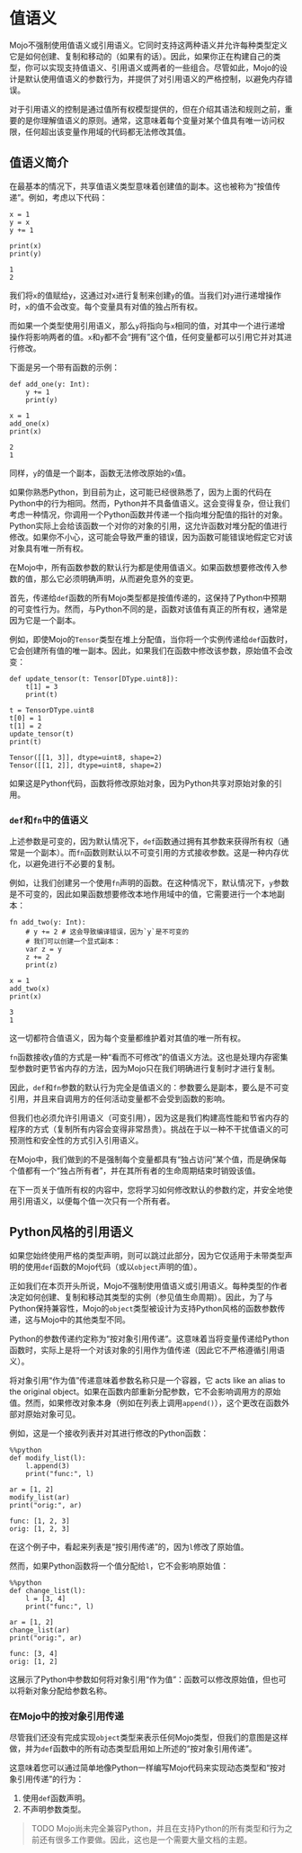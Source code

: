 # 值语义
Mojo不强制使用值语义或引用语义。它同时支持这两种语义并允许每种类型定义它是如何创建、复制和移动的（如果有的话）。因此，如果你正在构建自己的类型，你可以实现支持值语义、引用语义或两者的一些组合。尽管如此，Mojo的设计是默认使用值语义的参数行为，并提供了对引用语义的严格控制，以避免内存错误。

对于引用语义的控制是通过值所有权模型提供的，但在介绍其语法和规则之前，重要的是你理解值语义的原则。通常，这意味着每个变量对某个值具有唯一访问权限，任何超出该变量作用域的代码都无法修改其值。

## 值语义简介

在最基本的情况下，共享值语义类型意味着创建值的副本。这也被称为“按值传递”。例如，考虑以下代码：

```mojo
x = 1
y = x
y += 1

print(x)
print(y)
```

    1
    2

我们将`x`的值赋给`y`，这通过对`x`进行复制来创建`y`的值。当我们对`y`进行递增操作时，`x`的值不会改变。每个变量具有对值的独占所有权。

而如果一个类型使用引用语义，那么`y`将指向与`x`相同的值，对其中一个进行递增操作将影响两者的值。`x`和`y`都不会“拥有”这个值，任何变量都可以引用它并对其进行修改。

下面是另一个带有函数的示例：

```mojo
def add_one(y: Int):
    y += 1
    print(y)

x = 1
add_one(x)
print(x)
```

    2
    1

同样，`y`的值是一个副本，函数无法修改原始的`x`值。

如果你熟悉Python，到目前为止，这可能已经很熟悉了，因为上面的代码在Python中的行为相同。然而，Python并不具备值语义。这会变得复杂，但让我们考虑一种情况，你调用一个Python函数并传递一个指向堆分配值的指针的对象。Python实际上会给该函数一个对你的对象的引用，这允许函数对堆分配的值进行修改。如果你不小心，这可能会导致严重的错误，因为函数可能错误地假定它对该对象具有唯一所有权。

在Mojo中，所有函数参数的默认行为都是使用值语义。如果函数想要修改传入参数的值，那么它必须明确声明，从而避免意外的变更。

首先，传递给`def`函数的所有Mojo类型都是按值传递的，这保持了Python中预期的可变性行为。然而，与Python不同的是，函数对该值有真正的所有权，通常是因为它是一个副本。

例如，即使Mojo的`Tensor`类型在堆上分配值，当你将一个实例传递给`def`函数时，它会创建所有值的唯一副本。因此，如果我们在函数中修改该参数，原始值不会改变：

```mojo
def update_tensor(t: Tensor[DType.uint8]):
    t[1] = 3
    print(t)

t = TensorDType.uint8
t[0] = 1
t[1] = 2
update_tensor(t)
print(t)
```

    Tensor([[1, 3]], dtype=uint8, shape=2)
    Tensor([[1, 2]], dtype=uint8, shape=2)

如果这是Python代码，函数将修改原始对象，因为Python共享对原始对象的引用。

### `def`和`fn`中的值语义

上述参数是可变的，因为默认情况下，`def`函数通过拥有其参数来获得所有权（通常是一个副本）。而`fn`函数则默认以不可变引用的方式接收参数。这是一种内存优化，以避免进行不必要的复制。

例如，让我们创建另一个使用`fn`声明的函数。在这种情况下，默认情况下，`y`参数是不可变的，因此如果函数想要修改本地作用域中的值，它需要进行一个本地副本：

```mojo
fn add_two(y: Int):
    # y += 2 # 这会导致编译错误，因为`y`是不可变的
    # 我们可以创建一个显式副本：
    var z = y
    z += 2
    print(z)

x = 1
add_two(x)
print(x)
```

    3
    1

这一切都符合值语义，因为每个变量都维护着对其值的唯一所有权。

`fn`函数接收`y`值的方式是一种“看而不可修改”的值语义方法。这也是处理内存密集型参数时更节省内存的方法，因为Mojo只在我们明确进行复制时才进行复制。

因此，`def`和`fn`参数的默认行为完全是值语义的：参数要么是副本，要么是不可变引用，并且来自调用方的任何活动变量都不会受到函数的影响。

但我们也必须允许引用语义（可变引用），因为这是我们构建高性能和节省内存的程序的方式（复制所有内容会变得非常昂贵）。挑战在于以一种不干扰值语义的可预测性和安全性的方式引入引用语义。

在Mojo中，我们做到的不是强制每个变量都具有“独占访问”某个值，而是确保每个值都有一个“独占所有者”，并在其所有者的生命周期结束时销毁该值。

在下一页关于值所有权的内容中，您将学习如何修改默认的参数约定，并安全地使用引用语义，以便每个值一次只有一个所有者。

## Python风格的引用语义

如果您始终使用严格的类型声明，则可以跳过此部分，因为它仅适用于未带类型声明的使用`def`函数的Mojo代码（或以`object`声明的值）。

正如我们在本页开头所说，Mojo不强制使用值语义或引用语义。每种类型的作者决定如何创建、复制和移动其类型的实例（参见值生命周期）。因此，为了与Python保持兼容性，Mojo的`object`类型被设计为支持Python风格的函数参数传递，这与Mojo中的其他类型不同。

Python的参数传递约定称为“按对象引用传递”。这意味着当将变量传递给Python函数时，实际上是将一个对该对象的引用作为值传递（因此它不严格遵循引用语义）。

将对象引用“作为值”传递意味着参数名称只是一个容器，它 acts like an alias to the original object。如果在函数内部重新分配参数，它不会影响调用方的原始值。然而，如果修改对象本身（例如在列表上调用`append()`），这个更改在函数外部对原始对象可见。

例如，这是一个接收列表并对其进行修改的Python函数：


```mojo
%%python
def modify_list(l):
    l.append(3)
    print("func:", l)

ar = [1, 2]
modify_list(ar)
print("orig:", ar)
```

    func: [1, 2, 3]
    orig: [1, 2, 3]
    

在这个例子中，看起来列表是“按引用传递”的，因为`l`修改了原始值。

然而，如果Python函数将一个值分配给`l`，它不会影响原始值：


```mojo
%%python
def change_list(l):
    l = [3, 4]
    print("func:", l)

ar = [1, 2]
change_list(ar)
print("orig:", ar)
```

    func: [3, 4]
    orig: [1, 2]
    

这展示了Python中参数如何将对象引用“作为值”：函数可以修改原始值，但也可以将新对象分配给参数名称。

### 在Mojo中的按对象引用传递

尽管我们还没有完成实现`object`类型来表示任何Mojo类型，但我们的意图是这样做，并为`def`函数中的所有动态类型启用如上所述的“按对象引用传递”。

这意味着您可以通过简单地像Python一样编写Mojo代码来实现动态类型和“按对象引用传递”的行为：

1. 使用`def`函数声明。
2. 不声明参数类型。

> TODO
> Mojo尚未完全兼容Python，并且在支持Python的所有类型和行为之前还有很多工作要做。因此，这也是一个需要大量文档的主题。


